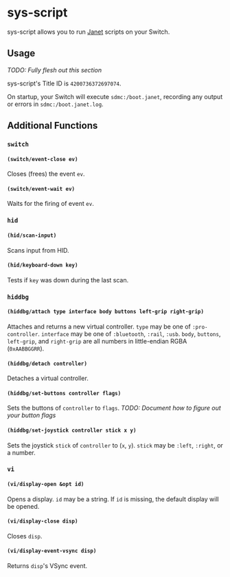 # sys-script

sys-script allows you to run [Janet](https://janet-lang.org/) scripts on your Switch.

## Usage

_TODO: Fully flesh out this section_

sys-script's Title ID is `4200736372697074`.

On startup, your Switch will execute `sdmc:/boot.janet`, recording any output
or errors in `sdmc:/boot.janet.log`.

## Additional Functions

### `switch`

#### `(switch/event-close ev)`

Closes (frees) the event `ev`.

#### `(switch/event-wait ev)`

Waits for the firing of event `ev`.

### `hid`

#### `(hid/scan-input)`

Scans input from HID.

#### `(hid/keyboard-down key)`

Tests if `key` was down during the last scan.

### `hiddbg`

#### `(hiddbg/attach type interface body buttons left-grip right-grip)`

Attaches and returns a new virtual controller. `type` may be one of
`:pro-controller`. `interface` may be one of `:bluetooth`, `:rail`, `:usb`.
`body`, `buttons`, `left-grip`, and `right-grip` are all numbers in
little-endian RGBA (`0xAABBGGRR`).

#### `(hiddbg/detach controller)`

Detaches a virtual controller.

#### `(hiddbg/set-buttons controller flags)`

Sets the buttons of `controller` to `flags`.
_TODO: Document how to figure out your button flags_

#### `(hiddbg/set-joystick controller stick x y)`

Sets the joystick `stick` of `controller` to (`x`, `y`). `stick` may be
`:left`, `:right`, or a number.

### `vi`

#### `(vi/display-open &opt id)`

Opens a display. `id` may be a string. If `id` is missing, the default display
will be opened.

#### `(vi/display-close disp)`

Closes `disp`.

#### `(vi/display-event-vsync disp)`

Returns `disp`'s VSync event.
